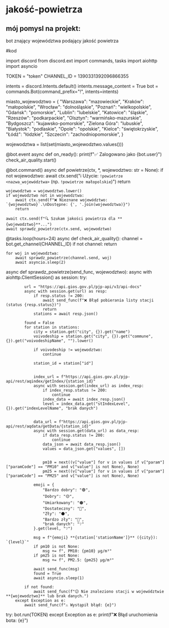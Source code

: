 # jakość-powietrza

## mój pomysl na projekt:
bot znający województwa podający jakość powietrza

#kod 

import discord
from discord.ext import commands, tasks
import aiohttp
import asyncio

TOKEN = "token"
CHANNEL_ID = 1390331392096866355

intents = discord.Intents.default()
intents.message_content = True
bot = commands.Bot(command_prefix="!", intents=intents)


miasto_wojewodztwo = {
    "Warszawa": "mazowieckie",
    "Kraków": "małopolskie",
    "Wrocław": "dolnośląskie",
    "Poznań": "wielkopolskie",
    "Gdańsk": "pomorskie",
    "Lublin": "lubelskie",
    "Katowice": "śląskie",
    "Rzeszów": "podkarpackie",
    "Olsztyn": "warmińsko-mazurskie",
    "Bydgoszcz": "kujawsko-pomorskie",
    "Zielona Góra": "lubuskie",
    "Białystok": "podlaskie",
    "Opole": "opolskie",
    "Kielce": "świętokrzyskie",
    "Łódź": "łódzkie",
    "Szczecin": "zachodniopomorskie",
}


wojewodztwa = list(set(miasto_wojewodztwo.values()))

@bot.event
async def on_ready():
    print(f"✅ Zalogowano jako {bot.user}")
    check_air_quality.start()

@bot.command()
async def powietrze(ctx, *, wojewodztwo: str = None):
    if not wojewodztwo:
        await ctx.send("ℹ️ Użycie: `!powietrze <nazwa_województwa>` (np. `!powietrze małopolskie`)")
        return

    wojewodztwo = wojewodztwo.lower()
    if wojewodztwo not in wojewodztwa:
        await ctx.send(f"❌ Nieznane województwo: `{wojewodztwo}`.\nDostępne: {', '.join(wojewodztwa)}")
        return

    await ctx.send(f"🔍 Szukam jakości powietrza dla **{wojewodztwo}**...")
    await sprawdz_powietrze(ctx.send, wojewodztwo)

@tasks.loop(hours=24)
async def check_air_quality():
    channel = bot.get_channel(CHANNEL_ID)
    if not channel:
        return

    for woj in wojewodztwa:
        await sprawdz_powietrze(channel.send, woj)
        await asyncio.sleep(2)  

async def sprawdz_powietrze(send_func, wojewodztwo):
    async with aiohttp.ClientSession() as session:
        try:
           
            url = "https://api.gios.gov.pl/pjp-api/v3/api-docs"
            async with session.get(url) as resp:
                if resp.status != 200:
                    await send_func(f"❌ Błąd pobierania listy stacji (status {resp.status})")
                    return
                stations = await resp.json()

            found = False
            for station in stations:
                city = station.get("city", {}).get("name")
                voivodeship = station.get("city", {}).get("commune", {}).get("voivodeshipName", "").lower()

                if voivodeship != wojewodztwo:
                    continue

                station_id = station["id"]

                
                index_url = f"https://api.gios.gov.pl/pjp-api/rest/aqindex/getIndex/{station_id}"
                async with session.get(index_url) as index_resp:
                    if index_resp.status != 200:
                        continue
                    index_data = await index_resp.json()
                    level = index_data.get("stIndexLevel", {}).get("indexLevelName", "brak danych")

                
                data_url = f"https://api.gios.gov.pl/pjp-api/rest/aqdata/getData/{station_id}"
                async with session.get(data_url) as data_resp:
                    if data_resp.status != 200:
                        continue
                    data_json = await data_resp.json()
                    values = data_json.get("values", [])

                    
                    pm10 = next((v["value"] for v in values if v["param"]["paramCode"] == "PM10" and v["value"] is not None), None)
                    pm25 = next((v["value"] for v in values if v["param"]["paramCode"] == "PM25" and v["value"] is not None), None)

                emoji = {
                    "Bardzo dobry": "🟢",
                    "Dobry": "🟡",
                    "Umiarkowany": "🟠",
                    "Dostateczny": "🔴",
                    "Zły": "⚫",
                    "Bardzo zły": "🧨",
                    "brak danych": "❔"
                }.get(level, "❔")

                msg = f"{emoji} **{station['stationName']}** ({city}): `{level}`"
                if pm10 is not None:
                    msg += f", PM10: {pm10} µg/m³"
                if pm25 is not None:
                    msg += f", PM2.5: {pm25} µg/m³"

                await send_func(msg)
                found = True
                await asyncio.sleep(1) 

            if not found:
                await send_func(f"😕 Nie znaleziono stacji w województwie **{wojewodztwo}** lub brak danych.")
        except Exception as e:
            await send_func(f"⚠️ Wystąpił błąd: {e}")

try:
    bot.run(TOKEN)
except Exception as e:
    print(f"❌ Błąd uruchomienia bota: {e}")
